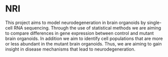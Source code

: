 # NRI

This project aims to model neurodegeneration in brain organoids by single-cell RNA sequencing. Through the use of statistical methods we are aiming to compare differences in gene expression between control and mutant brain organoids. In addition we aim to identify cell populations that are more or less abundant in the mutant brain organoids. Thus, we are aiming to gain insight in disease mechanisms that lead to neurodegeneration.

